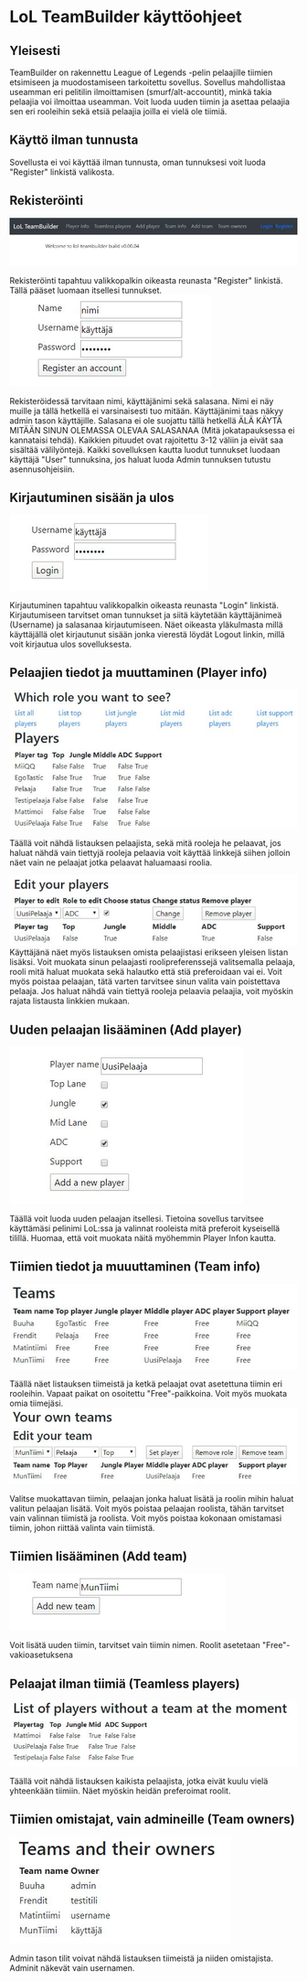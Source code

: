 # LoL TeamBuilder käyttöohjeet

## Yleisesti

TeamBuilder on rakennettu League of Legends -pelin pelaajille tiimien etsimiseen ja muodostamiseen tarkoitettu sovellus. Sovellus mahdollistaa useamman eri pelitilin ilmoittamisen (smurf/alt-accountit), minkä takia pelaajia voi ilmoittaa useamman. 
Voit luoda uuden tiimin ja asettaa pelaajia sen eri rooleihin sekä etsiä pelaajia joilla ei vielä ole tiimiä. 


## Käyttö ilman tunnusta

Sovellusta ei voi käyttää ilman tunnusta, oman tunnuksesi voit luoda "Register" linkistä valikosta. 

## Rekisteröinti
![rekisteröintilinkki](https://raw.githubusercontent.com/EgoTastic/tsoha-lolteam/master/documentation/kuvat/kuva1.JPG?raw=true)

Rekisteröinti tapahtuu valikkopalkin oikeasta reunasta "Register" linkistä. Tällä pääset luomaan itsellesi tunnukset.
![rekisteröinti](https://github.com/EgoTastic/tsoha-lolteam/blob/master/documentation/kuvat/kuva2.JPG?raw=true)

Rekisteröidessä tarvitaan nimi, käyttäjänimi sekä salasana. Nimi ei näy muille ja tällä hetkellä ei varsinaisesti tuo mitään. Käyttäjänimi taas näkyy admin tason käyttäjille. Salasana ei ole suojattu tällä hetkellä ÄLÄ KÄYTÄ MITÄÄN SINUN OLEMASSA OLEVAA SALASANAA (Mitä jokatapauksessa ei kannataisi tehdä).
Kaikkien pituudet ovat rajoitettu 3-12 väliin ja eivät saa sisältää välilyöntejä.
Kaikki sovelluksen kautta luodut tunnukset luodaan käyttäjä "User" tunnuksina, jos haluat luoda Admin tunnuksen tutustu asennusohjeisiin.

## Kirjautuminen sisään ja ulos
![kirjautuminen](https://github.com/EgoTastic/tsoha-lolteam/blob/master/documentation/kuvat/kuva3.JPG?raw=true)

Kirjautuminen tapahtuu valikkopalkin oikeasta reunasta "Login" linkistä. Kirjautumiseen tarvitset oman tunnukset ja siitä käytetään käyttäjänimeä (Username) ja salasanaa kirjautumiseen.
Näet oikeasta yläkulmasta millä käyttäjällä olet kirjautunut sisään jonka vierestä löydät Logout linkin, millä voit kirjautua ulos sovelluksesta.

## Pelaajien tiedot ja muuttaminen (Player info)
![pelaajalistaus](https://github.com/EgoTastic/tsoha-lolteam/blob/master/documentation/kuvat/kuva6.JPG?raw=true)

Täällä voit nähdä listauksen pelaajista, sekä mitä rooleja he pelaavat, jos haluat nähdä vain tiettyjä rooleja pelaavia voit käyttää linkkejä siihen jolloin näet vain ne pelaajat jotka pelaavat haluamaasi roolia. 

![omienmuokkaus](https://github.com/EgoTastic/tsoha-lolteam/blob/master/documentation/kuvat/kuva5.JPG?raw=true)
Käyttäjänä näet myös listauksen omista pelaajistasi erikseen yleisen listan lisäksi.
Voit muokata sinun pelaajasti roolipreferenssejä valitsemalla pelaaja, rooli mitä haluat muokata sekä halautko että stiä preferoidaan vai ei.
Voit myös poistaa pelaajan, tätä varten tarvitsee sinun valita vain poistettava pelaaja.
Jos haluat nähdä vain tiettyä rooleja pelaavia pelaajia, voit myöskin rajata listausta linkkien mukaan.

## Uuden pelaajan lisääminen (Add player)
![pelaajanlisäys](https://github.com/EgoTastic/tsoha-lolteam/blob/master/documentation/kuvat/kuva4.JPG?raw=true)

Täällä voit luoda uuden pelaajan itsellesi. Tietoina sovellus tarvitsee käyttämäsi pelinimi LoL:ssa ja valinnat rooleista mitä preferoit kyseisellä tilillä. Huomaa, että voit muokata näitä myöhemmin Player Infon kautta.

## Tiimien tiedot ja muuuttaminen (Team info)
![tiimilistaus](https://github.com/EgoTastic/tsoha-lolteam/blob/master/documentation/kuvat/kuva10.JPG?raw=true)

Täällä näet listauksen tiimeistä ja ketkä pelaajat ovat asetettuna tiimin eri rooleihin. Vapaat paikat on osoitettu "Free"-paikkoina. Voit myös muokata omia tiimejäsi.
![tiiminmuokkaus](https://github.com/EgoTastic/tsoha-lolteam/blob/master/documentation/kuvat/kuva9.JPG?raw=true)

Valitse muokattavan tiimin, pelaajan jonka haluat lisätä ja roolin mihin haluat valitun pelaajan lisätä. Voit myös poistaa pelaajan roolista, tähän tarvitset vain valinnan tiimistä ja roolista. Voit myös poistaa kokonaan omistamasi tiimin, johon riittää valinta vain tiimistä.

## Tiimien lisääminen (Add team)
![tiiminlisäys](https://github.com/EgoTastic/tsoha-lolteam/blob/master/documentation/kuvat/kuva8.JPG?raw=true)

Voit lisätä uuden tiimin, tarvitset vain tiimin nimen. Roolit asetetaan "Free"-vakioasetuksena

## Pelaajat ilman tiimiä (Teamless players)
![tiimittömät](https://github.com/EgoTastic/tsoha-lolteam/blob/master/documentation/kuvat/kuva7.JPG?raw=true)

Täällä voit nähdä listauksen kaikista pelaajista, jotka eivät kuulu vielä yhteenkään tiimiin. Näet myöskin heidän preferoimat roolit.

## Tiimien omistajat, vain admineille (Team owners)
![tiimienomistajat](https://github.com/EgoTastic/tsoha-lolteam/blob/master/documentation/kuvat/kuva11.JPG?raw=true)

Admin tason tilit voivat nähdä listauksen tiimeistä ja niiden omistajista. Adminit näkevät vain usernamen.
